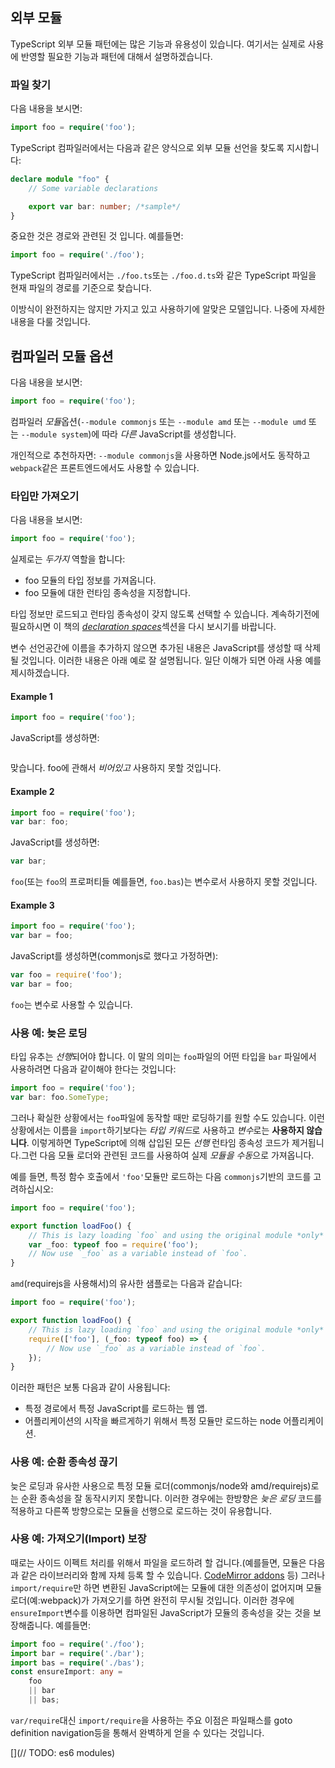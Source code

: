 ## 외부 모듈
TypeScript 외부 모듈 패턴에는 많은 기능과 유용성이 있습니다. 여기서는 실제로 사용에 반영할 필요한 기능과 패턴에 대해서 설명하겠습니다.

### 파일 찾기
다음 내용을 보시면:

```ts
import foo = require('foo');
```

TypeScript 컴파일러에서는 다음과 같은 양식으로 외부 모듈 선언을 찾도록 지시합니다:

```ts
declare module "foo" {
    // Some variable declarations

    export var bar: number; /*sample*/
}
```
중요한 것은 경로와 관련된 것 입니다. 예를들면:

```ts
import foo = require('./foo');
```
TypeScript 컴파일러에서는 `./foo.ts`또는 `./foo.d.ts`와 같은 TypeScript 파일을 현재 파일의 경로를 기준으로 찾습니다.

이방식이 완전하지는 않지만 가지고 있고 사용하기에 알맞은 모델입니다. 나중에 자세한 내용을 다룰 것입니다.

## 컴파일러 모듈 옵션
다음 내용을 보시면:

```ts
import foo = require('foo');
```

컴파일러 *모듈*옵션(`--module commonjs` 또는 `--module amd` 또는 `--module umd` 또는 `--module system`)에 따라 *다른* JavaScript를 생성합니다.

개인적으로 추천하자면: `--module commonjs`을 사용하면 Node.js에서도 동작하고 `webpack`같은 프론트엔드에서도 사용할 수 있습니다.

### 타입만 가져오기
다음 내용을 보시면:

```ts
import foo = require('foo');
```

실제로는 *두가지* 역할을 합니다:

* foo 모듈의 타입 정보를 가져옵니다.
* foo 모듈에 대한 런타임 종속성을 지정합니다.

타입 정보만 로드되고 런타임 종속성이 갖지 않도록 선택할 수 있습니다. 계속하기전에 필요하시면 이 책의 [*declaration spaces*](../project/declarationspaces.md)섹션을 다시 보시기를 바랍니다.

변수 선언공간에 이름을 추가하지 않으면 추가된 내용은 JavaScript를 생성할 때 삭제될 것입니다. 이러한 내용은 아래 예로 잘 설명됩니다. 일단 이해가 되면 아래 사용 예를 제시하겠습니다.

#### Example 1
```ts
import foo = require('foo');
```
JavaScript를 생성하면:

```js

```
맞습니다. foo에 관해서 *비어있고* 사용하지 못할 것입니다.

#### Example 2
```ts
import foo = require('foo');
var bar: foo;
```
JavaScript를 생성하면:
```js
var bar;
```
`foo`(또는 `foo`의 프로퍼티들 예를들면, `foo.bas`)는 변수로서 사용하지 못할 것입니다.

#### Example 3
```ts
import foo = require('foo');
var bar = foo;
```
JavaScript를 생성하면(commonjs로 했다고 가정하면):
```js
var foo = require('foo');
var bar = foo;
```
`foo`는 변수로 사용할 수 있습니다.


### 사용 예: 늦은 로딩
타입 유추는 *선행*되어야 합니다. 이 말의 의미는 `foo`파일의 어떤 타입을 `bar` 파일에서 사용하려면 다음과 같이해야 한다는 것입니다:
```ts
import foo = require('foo');
var bar: foo.SomeType;
```
그러나 확실한 상황에서는 `foo`파일에 동작할 때만 로딩하기를 원할 수도 있습니다. 이런 상황에서는 이름을 `import`하기보다는 *타입 키워드*로 사용하고 *변수*로는 **사용하지 않습니다**. 이렇게하면 TypeScript에 의해 삽입된 모든 *선행* 런타임 종속성 코드가 제거됩니다.그런 다음 모듈 로더와 관련된 코드를 사용하여 실제 *모듈을 수동*으로 가져옵니다.

예를 들면, 특정 함수 호출에서 `'foo'`모듈만 로드하는 다음 `commonjs`기반의 코드를 고려하십시오:

```ts
import foo = require('foo');

export function loadFoo() {
    // This is lazy loading `foo` and using the original module *only* as a type annotation
    var _foo: typeof foo = require('foo');
    // Now use `_foo` as a variable instead of `foo`.
}
```

`amd`(requirejs을 사용해서)의 유사한 샘플로는 다음과 같습니다:
```ts
import foo = require('foo');

export function loadFoo() {
    // This is lazy loading `foo` and using the original module *only* as a type annotation
    require(['foo'], (_foo: typeof foo) => {
        // Now use `_foo` as a variable instead of `foo`.
    });
}
```

이러한 패턴은 보통 다음과 같이 사용됩니다:
* 특정 경로에서 특정 JavaScript를 로드하는 웹 앱.
* 어플리케이션의 시작을 빠르게하기 위해서 특정 모듈만 로드하는 node 어플리케이션.

### 사용 예: 순환 종속성 끊기

늦은 로딩과 유사한 사용으로 특정 모듈 로더(commonjs/node와 amd/requirejs)로는 순환 종속성을 잘 동작시키지 못합니다. 이러한 경우에는 한방향은 *늦은 로딩* 코드를 적용하고 다른쪽 방향으로는 모듈을 선행으로 로드하는 것이 유용합니다.

### 사용 예: 가져오기(Import) 보장

때로는 사이드 이펙트 처리를 위해서 파일을 로드하려 할 겁니다.(예를들면, 모듈은 다음과 같은 라이브러리와 함께 자체 등록 할 수 있습니다. [CodeMirror addons](https://codemirror.net/doc/manual.html#addons) 등) 그러나 `import/require`만 하면 변환된 JavaScript에는 모듈에 대한 의존성이 없어지며 모듈 로더(예:webpack)가 가져오기를 하면 완전히 무시될 것입니다. 이러한 경우에 `ensureImport`변수를 이용하면 컴파일된 JavaScript가 모듈의 종속성을 갖는 것을 보장해줍니다. 예를들면:

```ts
import foo = require('./foo');
import bar = require('./bar');
import bas = require('./bas');
const ensureImport: any =
    foo
    || bar
    || bas;
```

`var/require`대신 `import/require`을 사용하는 주요 이점은 파일패스를 goto definition navigation등을 통해서 완벽하게 얻을 수 있다는 것입니다.

[](// TODO: es6 modules)
